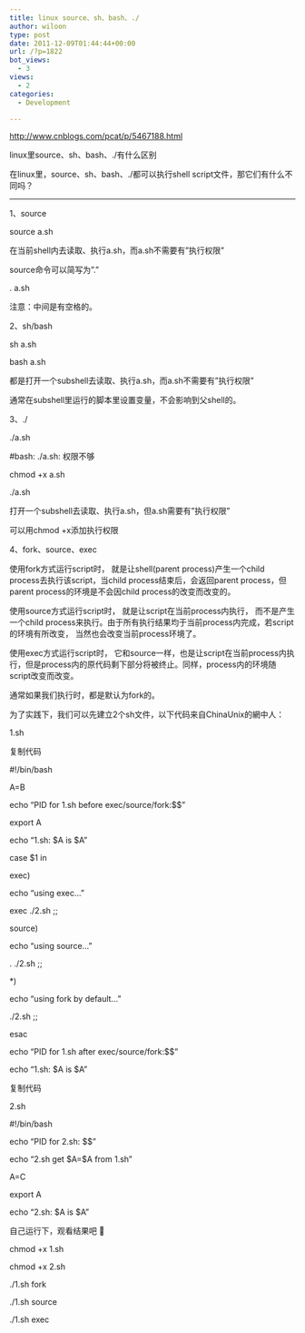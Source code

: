 ```yaml
---
title: linux source、sh、bash、./
author: wiloon
type: post
date: 2011-12-09T01:44:44+00:00
url: /?p=1822
bot_views:
  - 3
views:
  - 2
categories:
  - Development

---
```

http://www.cnblogs.com/pcat/p/5467188.html

linux里source、sh、bash、./有什么区别
  
在linux里，source、sh、bash、./都可以执行shell script文件，那它们有什么不同吗？

* * *

1、source

source a.sh
  
在当前shell内去读取、执行a.sh，而a.sh不需要有&#8221;执行权限&#8221;

source命令可以简写为&#8221;.&#8221;

. a.sh
  
注意：中间是有空格的。

2、sh/bash

sh a.sh
  
bash a.sh
  
都是打开一个subshell去读取、执行a.sh，而a.sh不需要有&#8221;执行权限&#8221;

通常在subshell里运行的脚本里设置变量，不会影响到父shell的。

3、./

./a.sh
  
#bash: ./a.sh: 权限不够
  
chmod +x a.sh
  
./a.sh
  
打开一个subshell去读取、执行a.sh，但a.sh需要有&#8221;执行权限&#8221;

可以用chmod +x添加执行权限

4、fork、source、exec

使用fork方式运行script时， 就是让shell(parent process)产生一个child process去执行该script，当child process结束后，会返回parent process，但parent process的环境是不会因child process的改变而改变的。
  
使用source方式运行script时， 就是让script在当前process内执行， 而不是产生一个child process来执行。由于所有执行结果均于当前process内完成，若script的环境有所改变， 当然也会改变当前process环境了。
  
使用exec方式运行script时， 它和source一样，也是让script在当前process内执行，但是process内的原代码剩下部分将被终止。同样，process内的环境随script改变而改变。
  
通常如果我们执行时，都是默认为fork的。

为了实践下，我们可以先建立2个sh文件，以下代码来自ChinaUnix的網中人：

1.sh

复制代码
  
#!/bin/bash
  
A=B
  
echo &#8220;PID for 1.sh before exec/source/fork:$$&#8221;
  
export A
  
echo &#8220;1.sh: \$A is $A&#8221;
  
case $1 in
      
exec)
          
echo &#8220;using exec&#8230;&#8221;
          
exec ./2.sh ;;
      
source)
          
echo &#8220;using source&#8230;&#8221;
          
. ./2.sh ;;
      
*)
          
echo &#8220;using fork by default&#8230;&#8221;
          
./2.sh ;;
  
esac
  
echo &#8220;PID for 1.sh after exec/source/fork:$$&#8221;
  
echo &#8220;1.sh: \$A is $A&#8221;
  
复制代码
  
2.sh

#!/bin/bash
  
echo &#8220;PID for 2.sh: $$&#8221;
  
echo &#8220;2.sh get \$A=$A from 1.sh&#8221;
  
A=C
  
export A
  
echo &#8220;2.sh: \$A is $A&#8221;

自己运行下，观看结果吧 🙂

chmod +x 1.sh
  
chmod +x 2.sh
  
./1.sh fork
  
./1.sh source
  
./1.sh exec